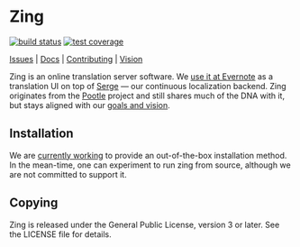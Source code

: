 Zing
====

[![build status](https://img.shields.io/travis/evernote/zing.svg?style=flat-square)](https://travis-ci.org/evernote/zing)
[![test coverage](https://img.shields.io/coveralls/evernote/zing/master.svg?style=flat-square)](https://coveralls.io/github/evernote/zing?branch=master)

[Issues](https://github.com/evernote/zing/issues) |
[Docs](https://github.com/evernote/zing/blob/master/docs/README.md) |
[Contributing](https://github.com/evernote/zing/blob/master/CONTRIBUTING.md) |
[Vision](https://github.com/evernote/zing/blob/master/GOALS.md)

Zing is an online translation server software. We [use it at
Evernote](https://translate.evernote.com/) as a translation UI on top of
[Serge](https://serge.io) — our continuous localization backend. Zing
originates from the [Pootle](http://pootle.translatehouse.org/) project and
still shares much of the DNA with it, but stays aligned with our [goals and
vision](https://github.com/evernote/zing/blob/master/GOALS.md).


Installation
------------

We are [currently working](https://github.com/evernote/zing/issues/25) to
provide an out-of-the-box installation method. In the mean-time, one can
experiment to run zing from source, although we are not committed to support
it.


Copying
-------

Zing is released under the General Public License, version 3 or later. See the
LICENSE file for details.
